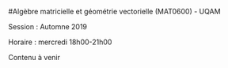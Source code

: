 #Algèbre matricielle et géométrie vectorielle (MAT0600) - UQAM

Session : Automne 2019

Horaire : mercredi 18h00-21h00

Contenu à venir
